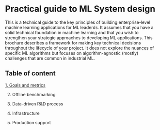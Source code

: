 # Practical guide to ML System design

This is a technical guide to the key principles of building enterprise-level machine learning applications for ML leaderds. It assumes that you have a solid technical foundation in machine learning and that you wish to strengthen your strategic approaches to developing ML applications. This brochure describes a framework for making key technical decisions throughout the lifecycle of your project. It does not explore the nuances of specific ML algorithms but focuses on algorithm-agnostic (mostly) challenges that are common in industrial ML.



## Table of content
[1. Goals and metrics](1.Goals_and_metrics.md)

2. Offline benchmarking

3. Data-driven R&D process

4. Infrastructure

5. Production support
